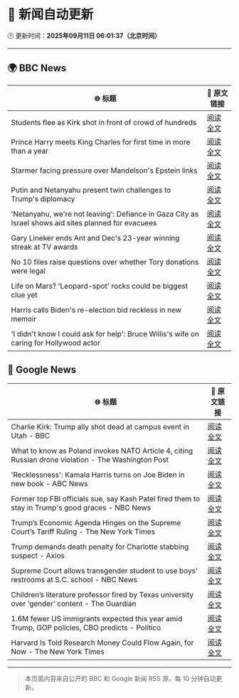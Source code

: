 # 🧠 新闻自动更新

🕒 更新时间：**2025年09月11日 06:01:37（北京时间）**

---

## 🌍 BBC News

| 🌐 标题 | 🔗 原文链接 |
|--------|-------------|
| Students flee as Kirk shot in front of crowd of hundreds | [阅读全文](https://www.bbc.com/news/videos/c2ejgzyggpmo?at_medium=RSS&at_campaign=rss) |
| Prince Harry meets King Charles for first time in more than a year | [阅读全文](https://www.bbc.com/news/articles/cly14jq42djo?at_medium=RSS&at_campaign=rss) |
| Starmer facing pressure over Mandelson's Epstein links | [阅读全文](https://www.bbc.com/news/articles/cwy9jqn0vyjo?at_medium=RSS&at_campaign=rss) |
| Putin and Netanyahu present twin challenges to Trump's diplomacy | [阅读全文](https://www.bbc.com/news/articles/cvg9pnpqm2jo?at_medium=RSS&at_campaign=rss) |
| 'Netanyahu, we're not leaving': Defiance in Gaza City as Israel shows aid sites planned for evacuees | [阅读全文](https://www.bbc.com/news/articles/c0lkz0l4x51o?at_medium=RSS&at_campaign=rss) |
| Gary Lineker ends Ant and Dec's 23-year winning streak at TV awards | [阅读全文](https://www.bbc.com/news/articles/cg7dgd394kno?at_medium=RSS&at_campaign=rss) |
| No 10 files raise questions over whether Tory donations were legal | [阅读全文](https://www.bbc.com/news/articles/cp3qww29146o?at_medium=RSS&at_campaign=rss) |
| Life on Mars? 'Leopard-spot' rocks could be biggest clue yet | [阅读全文](https://www.bbc.com/news/articles/cd725pj0g9ro?at_medium=RSS&at_campaign=rss) |
| Harris calls Biden's re-election bid reckless in new memoir | [阅读全文](https://www.bbc.com/news/articles/cq5jgg1491do?at_medium=RSS&at_campaign=rss) |
| 'I didn't know I could ask for help': Bruce Willis's wife on caring for Hollywood actor | [阅读全文](https://www.bbc.com/news/videos/cp8j2v458z8o?at_medium=RSS&at_campaign=rss) |

## 📰 Google News

| 🌐 标题 | 🔗 原文链接 |
|--------|-------------|
| Charlie Kirk: Trump ally shot dead at campus event in Utah - BBC | [阅读全文](https://news.google.com/rss/articles/CBMiVEFVX3lxTFAwRkllRTNpOWlRU3ZFMVdLbjhSSkRfOGNILUdEcUtNUi13eWx4QTRqY0VGam5Ka2xJZzNRUlVpTHpzV2Vqd21rQkVzV0lDdE1rV2NMNA?oc=5) |
| What to know as Poland invokes NATO Article 4, citing Russian drone violation - The Washington Post | [阅读全文](https://news.google.com/rss/articles/CBMilgFBVV95cUxPTXBwRjNrZ0Y0a25CVUFXMldQbEJudDB4djMxZWZ0b2RDTTFkT1hsWmdsak1ieEg1TUZNdmplVjhFYklOMXRqdmt6UnFhaHZUWlFxZWV5ZW9fY2U1MGhzTkJWV3NabURkNDRCNUZhVmozMU1MM3Ywd2cyMDM2T0pIbjdqMkZscGlmc0hmdS1oUW1IaDVnS0E?oc=5) |
| 'Recklessness': Kamala Harris turns on Joe Biden in new book - ABC News | [阅读全文](https://news.google.com/rss/articles/CBMipAFBVV95cUxQV3hsbFlfQVhQMllOTWRCVlh3Qi1kU0tBdmdPMXRWRTE0UXQ1eVNFRzZGVmJkanE1V3FKVHpPTDNLdFBUNVh0VDhRb0N6NlNfUl8wODF1amlrYTFOMkowaUZMWXM3Q0RybENKc1VlaU1GMnA4UFBiWVJlMGFtM3cyWWN4WW9OZ09POGVDeWk3b0RjRHRsTG1wM0cxYnI4ZWRmazJTUdIBqgFBVV95cUxPWW5yWUZTSjlKMHlYby1hdE9LbFR5cDQ0cDVsRDdDbDgxaktfbjluUzhCTjN5YXBLaHJSNzhQQmh6eWdGcXNLb1dxOHc1Y1UzVElfWkpaM0VhZHdSVkZaRlltVFlCaWgtR2VlQzNVVGk1aWxubVNDT2NmNkJqSG53bHhpSm10X1JmZDdzZ3NqakU4eWxwZEZOd24xczJ3bWZnd0JVUFdtTnNYdw?oc=5) |
| Former top FBI officials sue, say Kash Patel fired them to stay in Trump's good graces - NBC News | [阅读全文](https://news.google.com/rss/articles/CBMizgFBVV95cUxPNVhON1gxay1iSHByWEFoejhEeDFweFh1cUh4RUQ1b1ZmTUl5OXJNYjh2R2x4SThZTEpPVDV3MzB2aENhN2ZvYzZXMUR4Q1pVNlJjMGo3bzVTOGljUkota3U4cHdaMzBIUEZNNU1YNjVWMnMwV21WNXh6aTNTWUQ5RVFUUWd1ZnhwTXUzbTJUdmZlcmQ5ZEhRLW5VU0RabnJERVFzYzY3a0cwb1c5ZEFzUFl4Y1hnYTBrOWkwQXFyVEotdHhBaHN0QjBSY0d3d9IBVkFVX3lxTE4tZmhIb21UcDExQ204T0xJeS1HQnh1ck9XQ3RxZXFFeHk3ZUZLdThNdEw2ejgxUjQ0RVo4dWJ5N0U3RVlBdWRmUThWTHJHNVdlZTNLb293?oc=5) |
| Trump’s Economic Agenda Hinges on the Supreme Court’s Tariff Ruling - The New York Times | [阅读全文](https://news.google.com/rss/articles/CBMihgFBVV95cUxOellXLTBIRHVuY2FfbkRqVVdDcldJMXpIQWF6dXFiQVFOWlpkaUVXVG56SjVrc2oyTGVFQkVKek5jSzhHU21VMnlIUjJ3NUwxVWtGM1ZvcnhlbDgtdWVoSlhxX3MxWTl4SmlOMEhJaHFNVUlHZFR2TlJpNnlOM3JTOENUNjEyZw?oc=5) |
| Trump demands death penalty for Charlotte stabbing suspect - Axios | [阅读全文](https://news.google.com/rss/articles/CBMiigFBVV95cUxOWkdaWXhQMnRGVGhLM1FlNDA0N2RyMXV1SVE0ZGo4ai04aXNvektSanNfYklCTThKLTBQbGFZLW9aSTBPVlhVeTB1OTJJRkc0eXdKVDdRX2hNTDgwc1lUVlRTeVIxVUNUM0hCVXRxMi1KaFhrQU1Xb2lWTkZMX2NtN1dOMy1xSTFsOVE?oc=5) |
| Supreme Court allows transgender student to use boys' restrooms at S.C. school - NBC News | [阅读全文](https://news.google.com/rss/articles/CBMiwwFBVV95cUxQaDRoZS03SW1vLTNKZlp4MlRZOVNUaGk1cTYydmg3TFVVR3dJOGpJNld0MFl3WXNpLXdMdGM0Q1NGaElUZDd1aG50a1ZMVlJmOTRWRlptWjc3Mk10Ml92ZmwwWlhwYjNnMFd5Mm9WbUJPQUNISnhKNzlIZUwxdkdnUkZvS2h3ZHVzTVE3WTJEZ0ZMNEZyWHdUMEpJLV9IdWM5QUFsaVBDeGFzdDZsQzBvTVFLVEJoM1JZNURwSW9pNWJDa2fSAVZBVV95cUxPVENYQ3Znc1J6NUp3aDloelVpTHVBNmw0UHlLUGk3THEycllNOXFzVWc0Qkw3QnZsQzZqcUx0cXBiWVljbTEtb0tnU2ZaZmlpNEVIRHd3Zw?oc=5) |
| Children’s literature professor fired by Texas university over ‘gender’ content - The Guardian | [阅读全文](https://news.google.com/rss/articles/CBMinAFBVV95cUxQR0Q4T2t1REdaS1hpaWdKRHRQcW8wYl9mZTdyUWswa2NzLTV2WjZ3anl0TTNRVmd0bTkzb1hHVEJxYWtibzlOMDlWN1lTVFV1QkxtNTJrSXB4UUxzV01NMGN1Y3hKTXM2QUw3b2w0Um1yRlQ4bGsybE8zdWVzU1IwRTBBbW9LWVJhUThFblhFdE5ZRWdQNjQtRlo2UXo?oc=5) |
| 1.6M fewer US immigrants expected this year amid Trump, GOP policies, CBO predicts - Politico | [阅读全文](https://news.google.com/rss/articles/CBMi4AFBVV95cUxORzJQdUd1U1hsU3djYlBOTGV6WmxKVV9jUU5URkJ0SWs4MTJ2VzBhckpZMDNvM2RUSWpCdGxPLVZDcy1lY3NqeEhfeVJpNjdqZnpfSTUybzU0ZXF6SGZvWVZHWGdGMGRDcURycmo0blhGaW9nWG5yaENnajZIeFBTeWhYdTFrSWNzVzB0dG5zN19lOXlJY3EwNFdCYUZweEpZLVphb1ZiT3BlenUtT2NhNENCX2VrNXd0X055emc2LUEyU1Vyc1JXdlFuQjgyTC13M0FaWUR2dHc3QkFIVjJwaw?oc=5) |
| Harvard Is Told Research Money Could Flow Again, for Now - The New York Times | [阅读全文](https://news.google.com/rss/articles/CBMifkFVX3lxTE8zMlVtbTVhdFdnSXNuNU1mRGFqMF9uSkdEaTBtc1hZbnRGSUdLR3k0dDVtRDFNbjVudjZEcGttY25JVFcyYUZWMWxPOEpadWgtQmloMXhhT3RBaWtSakRWdDdqSmtUTG1QRHdYejFQdzJiMkI0ZnNtRFFUaDlnQQ?oc=5) |

---
> 本页面内容来自公开的 BBC 和 Google 新闻 RSS 源，每 10 分钟自动更新。